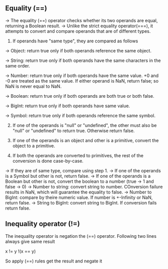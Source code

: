 ## Equality (==)

-> The equality (==) operator checks whether its two operands are equal, returning a Boolean result. 
-> Unlike the strict equality operator(===), it attempts to convert and compare operands that are of different types.

1. If operands have "same type", they are compared as follows

-> Object: return true only if both operands reference the same object.

-> String: return true only if both operands have the same characters in the same order.

-> Number: return true only if both operands have the same value.
+0 and -0 are treated as the same value.
If either operand is NaN, return false; so NaN is never equal to NaN.

-> Boolean: return true only if both operands are both true or both false.

-> BigInt: return true only if both operands have same value.

-> Symbol: return true only if both operands reference the same symbol.

2. If one of the operands is "null" or "undefined", the other must also be "null" or "undefined" to return true. Otherwise return false.

3. If one of the operands is an object and other is a primitive, convert the object to a primitive.

4. If both the operands are converted to primitives, the rest of the conversion is done case-by-case.

-> If they are of same type, compare using step 1.
-> If one of the operands is a Symbol but other is not, return false.
-> If one of the operands is a Boolean but other is not, convert the boolean to a number (true -> 1 and false -> 0)
-> Number to string: convert string to number. COnversion failure results in NaN, which will guarantee the equality to false.
-> Number to BigInt: compare by theire numeric value. If number is +-Infinity or NaN, return false.
-> String to BigInt: convert string to BigInt. If conversion fails return false.


## Inequality operator (!=)

The inequality operator is negation the (==) operator. Following two lines always give same result

x != y
!(x == y)

So apply (==) rules get the result and negate it